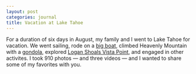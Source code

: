 ```yaml
---
layout: post
categories: journal
title: Vacation at Lake Tahoe
---
```


For a duration of six days in August, my family and I went to Lake Tahoe for vacation.  We went sailing, rode on a [big boat](http://www.zephyrcove.com/plan/specials-and-packages.aspx?mode=detail&id=19294), climbed Heavenly Mountain with a [gondola](http://www.skiheavenly.com/activitiesdetail/Heav+-+Heavenly+Scenic+Gondola+Rides.axd), explored [Logan Shoals Vista Point](https://foursquare.com/v/logan-shoals-vista-point/4c1432b27f7f2d7f618de068), and engaged in other activites.  I took 910 photos &mdash; and three videos &mdash; and I wanted to share some of my favorites with you.

<div class="photoset-grid-lightbox" data-layout="221" style="visibility: hidden;">
	<img class="lazy" src="{{ site.url }}/uploads/2014/journal/tahoe/IMG_6322_FAV.jpg" data-original="{{ site.url }}/uploads/2014/journal/tahoe/IMG_6322_FAV.jpg" data-highres="{{ site.url }}/uploads/2014/journal/tahoe/IMG_6322_FAV.jpg" width="1922" height="1282">
	<img class="lazy" src="{{ site.url }}/uploads/2014/journal/tahoe/IMG_6378_FAV.jpg" data-original="{{ site.url }}/uploads/2014/journal/tahoe/IMG_6378_FAV.jpg" data-highres="{{ site.url }}/uploads/2014/journal/tahoe/IMG_6378_FAV.jpg" width="1922" height="1282">
	<img class="lazy" src="{{ site.url }}/uploads/2014/journal/tahoe/IMG_6424_FAV.jpg" data-original="{{ site.url }}/uploads/2014/journal/tahoe/IMG_6424_FAV.jpg" data-highres="{{ site.url }}/uploads/2014/journal/tahoe/IMG_6424_FAV.jpg" width="1922" height="1282">
	<img class="lazy" src="{{ site.url }}/uploads/2014/journal/tahoe/IMG_6360_FAV.jpg" data-original="{{ site.url }}/uploads/2014/journal/tahoe/IMG_6360_FAV.jpg" data-highres="{{ site.url }}/uploads/2014/journal/tahoe/IMG_6360_FAV.jpg" width="1922" height="1282">
	<img class="lazy" src="{{ site.url }}/uploads/2014/journal/tahoe/IMG_6430_FAV.jpg" data-original="{{ site.url }}/uploads/2014/journal/tahoe/IMG_6430_FAV.jpg" data-highres="{{ site.url }}/uploads/2014/journal/tahoe/IMG_6430_FAV.jpg" width="1922" height="1282">
	<figcaption><p>I don't know the people on the parachute thing, just thought the picture looked nice.  Also, I got a good shot of an airplane at 6,200 feet above sea level.  The picture of the water is a good representation of the clean and clear water of Lake Tahoe.  Allegedly, it is 99.7% clean.</p></figcaption>
</div>

<div class="photoset-grid-lightbox" data-layout="122" style="visibility: hidden;">
	<img class="lazy" src="{{ site.url }}/uploads/2014/journal/tahoe/IMG_6442_FAV.jpg" data-original="{{ site.url }}/uploads/2014/journal/tahoe/IMG_6442_FAV.jpg" data-highres="{{ site.url }}/uploads/2014/journal/tahoe/IMG_6442_FAV.jpg" width="1922" height="1282">
	<img class="lazy" src="{{ site.url }}/uploads/2014/journal/tahoe/IMG_6783_FAV.jpg" data-original="{{ site.url }}/uploads/2014/journal/tahoe/IMG_6783_FAV.jpg" data-highres="{{ site.url }}/uploads/2014/journal/tahoe/IMG_6783_FAV.jpg" width="1922" height="1282">
	<img class="lazy" src="{{ site.url }}/uploads/2014/journal/tahoe/IMG_6819_FAV.jpg" data-original="{{ site.url }}/uploads/2014/journal/tahoe/IMG_6819_FAV.jpg" data-highres="{{ site.url }}/uploads/2014/journal/tahoe/IMG_6819_FAV.jpg" width="1922" height="1282">
	<img class="lazy" src="{{ site.url }}/uploads/2014/journal/tahoe/IMG_6876_FAV.jpg" data-original="{{ site.url }}/uploads/2014/journal/tahoe/IMG_6876_FAV.jpg" data-highres="{{ site.url }}/uploads/2014/journal/tahoe/IMG_6876_FAV.jpg" width="1922" height="1282">
	<img class="lazy" src="{{ site.url }}/uploads/2014/journal/tahoe/IMG_6881_FAV.jpg" data-original="{{ site.url }}/uploads/2014/journal/tahoe/IMG_6881_FAV.jpg" data-highres="{{ site.url }}/uploads/2014/journal/tahoe/IMG_6881_FAV.jpg" width="1922" height="1282">
	<figcaption><p>It was raining very hard that day.  Notice the steam manifesting over the water; that means the water is warmer than the air.  These pictures were taken in Emerald Bay.</p></figcaption>
</div>

<div class="photoset-grid-lightbox" data-layout="12" style="visibility: hidden;">
	<img class="lazy" src="{{ site.url }}/uploads/2014/journal/tahoe/IMG_6497_FAV.jpg" data-original="{{ site.url }}/uploads/2014/journal/tahoe/IMG_6497_FAV.jpg" data-highres="{{ site.url }}/uploads/2014/journal/tahoe/IMG_6497_FAV.jpg" width="1922" height="1282">
	<img class="lazy" src="{{ site.url }}/uploads/2014/journal/tahoe/IMG_6498_FAV.jpg" data-original="{{ site.url }}/uploads/2014/journal/tahoe/IMG_6498_FAV.jpg" data-highres="{{ site.url }}/uploads/2014/journal/tahoe/IMG_6498_FAV.jpg" width="1922" height="1282">
	<img class="lazy" src="{{ site.url }}/uploads/2014/journal/tahoe/IMG_6483_FAV.jpg" data-original="{{ site.url }}/uploads/2014/journal/tahoe/IMG_6483_FAV.jpg" data-highres="{{ site.url }}/uploads/2014/journal/tahoe/IMG_6483_FAV.jpg" width="1922" height="1282">
	<figcaption><p>A few thousand feet above Emerald Bay.  That white substance on top of the mountain is a mystery to me.  I'm pretty sure it's not snow because it was 70 degrees and that mountain top didn't look that high.  It's probably a mixture of gravel and dirt.</p></figcaption>
</div>

<div class="photoset-grid-lightbox" data-layout="21" style="visibility: hidden;">
	<img class="lazy" src="{{ site.url }}/uploads/2014/journal/tahoe/IMG_6668.jpg" data-original="{{ site.url }}/uploads/2014/journal/tahoe/IMG_6668.jpg" data-highres="{{ site.url }}/uploads/2014/journal/tahoe/IMG_6668.jpg" width="1922" height="1282">
	<img class="lazy" src="{{ site.url }}/uploads/2014/journal/tahoe/IMG_6710_FAV.jpg" data-original="{{ site.url }}/uploads/2014/journal/tahoe/IMG_6710_FAV.jpg" data-highres="{{ site.url }}/uploads/2014/journal/tahoe/IMG_6710_FAV.jpg" width="1922" height="1282">
	<img class="lazy" src="{{ site.url }}/uploads/2014/journal/tahoe/IMG_6647.jpg" data-original="{{ site.url }}/uploads/2014/journal/tahoe/IMG_6647.jpg" data-highres="{{ site.url }}/uploads/2014/journal/tahoe/IMG_6647.jpg" width="1922" height="1282">
	<figcaption><p>We took a gondola up Heavenly Mountain.  The duration of the trip was about 20 minutes, and it took us up 10,067 feet above sea level.  It was chilly up there, and precipitation &mdash; in the form of hail &mdash; began to fall from the sky.</p></figcaption>
</div>

<div class="photoset-grid-lightbox" data-layout="13" style="visibility: hidden;">
	<img class="lazy" src="{{ site.url }}/uploads/2014/journal/tahoe/IMG_6899_FAV.jpg" data-original="{{ site.url }}/uploads/2014/journal/tahoe/IMG_6899_FAV.jpg" data-highres="{{ site.url }}/uploads/2014/journal/tahoe/IMG_6899_FAV.jpg" width="1922" height="1282">
	<img class="lazy" src="{{ site.url }}/uploads/2014/journal/tahoe/IMG_6910_FAV.jpg" data-original="{{ site.url }}/uploads/2014/journal/tahoe/IMG_6910_FAV.jpg" data-highres="{{ site.url }}/uploads/2014/journal/tahoe/IMG_6910_FAV.jpg" width="1922" height="1282">
	<img class="lazy" src="{{ site.url }}/uploads/2014/journal/tahoe/IMG_6900_FAV.jpg" data-original="{{ site.url }}/uploads/2014/journal/tahoe/IMG_6900_FAV.jpg" data-highres="{{ site.url }}/uploads/2014/journal/tahoe/IMG_6900_FAV.jpg" width="1922" height="1282">
	<img class="lazy" src="{{ site.url }}/uploads/2014/journal/tahoe/IMG_7183_FAV.jpg" data-original="{{ site.url }}/uploads/2014/journal/tahoe/IMG_7183_FAV.jpg" data-highres="{{ site.url }}/uploads/2014/journal/tahoe/IMG_7183_FAV.jpg" width="1922" height="1282">
	<figcaption><p>Each day ended with a remarkable sunset.</p></figcaption>
</div>